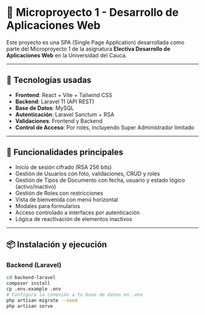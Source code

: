 # 🧠 Microproyecto 1 - Desarrollo de Aplicaciones Web

Este proyecto es una SPA (Single Page Application) desarrollada como parte del Microproyecto 1 de la asignatura **Electiva Desarrollo de Aplicaciones Web** en la Universidad del Cauca.

---

## 🚀 Tecnologías usadas

- **Frontend**: React + Vite + Tailwind CSS  
- **Backend**: Laravel 11 (API REST)  
- **Base de Datos**: MySQL  
- **Autenticación**: Laravel Sanctum + RSA  
- **Validaciones**: Frontend y Backend  
- **Control de Acceso**: Por roles, incluyendo Super Administrador limitado

---

## 🔐 Funcionalidades principales

- Inicio de sesión cifrado (RSA 256 bits)
- Gestión de Usuarios con foto, validaciones, CRUD y roles
- Gestión de Tipos de Documento con fecha, usuario y estado lógico (activo/inactivo)
- Gestión de Roles con restricciones
- Vista de bienvenida con menú horizontal
- Modales para formularios
- Acceso controlado a interfaces por autenticación
- Lógica de reactivación de elementos inactivos

---

## 📦 Instalación y ejecución

### Backend (Laravel)

```bash
cd backend-laravel
composer install
cp .env.example .env
# Configura la conexión a tu base de datos en .env
php artisan migrate --seed
php artisan serve
